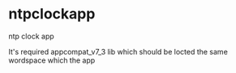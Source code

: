 ntpclockapp
===========

ntp clock app

It's required appcompat_v7_3 lib which should be locted the same wordspace  which the app

